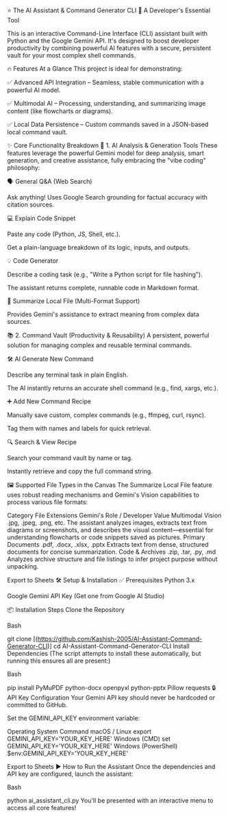 ⭐ The AI Assistant & Command Generator CLI 🚀
A Developer's Essential Tool

This is an interactive Command-Line Interface (CLI) assistant built with Python and the Google Gemini API. It's designed to boost developer productivity by combining powerful AI features with a secure, persistent vault for your most complex shell commands.

🔥 Features At a Glance
This project is ideal for demonstrating:

✅ Advanced API Integration – Seamless, stable communication with a powerful AI model.

✅ Multimodal AI – Processing, understanding, and summarizing image content (like flowcharts or diagrams).

✅ Local Data Persistence – Custom commands saved in a JSON-based local command vault.

✨ Core Functionality Breakdown
🧠 1. AI Analysis & Generation Tools
These features leverage the powerful Gemini model for deep analysis, smart generation, and creative assistance, fully embracing the "vibe coding" philosophy:

🗣️ General Q&A (Web Search)

Ask anything! Uses Google Search grounding for factual accuracy with citation sources.

💻 Explain Code Snippet

Paste any code (Python, JS, Shell, etc.).

Get a plain-language breakdown of its logic, inputs, and outputs.

💡 Code Generator

Describe a coding task (e.g., "Write a Python script for file hashing").

The assistant returns complete, runnable code in Markdown format.

📝 Summarize Local File (Multi-Format Support)

Provides Gemini's assistance to extract meaning from complex data sources.

📚 2. Command Vault (Productivity & Reusability)
A persistent, powerful solution for managing complex and reusable terminal commands.

🛠️ AI Generate New Command

Describe any terminal task in plain English.

The AI instantly returns an accurate shell command (e.g., find, xargs, etc.).

➕ Add New Command Recipe

Manually save custom, complex commands (e.g., ffmpeg, curl, rsync).

Tag them with names and labels for quick retrieval.

🔍 Search & View Recipe

Search your command vault by name or tag.

Instantly retrieve and copy the full command string.

🖼️ Supported File Types in the Canvas
The Summarize Local File feature uses robust reading mechanisms and Gemini's Vision capabilities to process various file formats:

Category	File Extensions	Gemini's Role / Developer Value
Multimodal Vision	.jpg, .jpeg, .png, etc.	The assistant analyzes images, extracts text from diagrams or screenshots, and describes the visual content—essential for understanding flowcharts or code snippets saved as pictures.
Primary Documents	.pdf, .docx, .xlsx, .pptx	Extracts text from dense, structured documents for concise summarization.
Code & Archives	.zip, .tar, .py, .md	Analyzes archive structure and file listings to infer project purpose without unpacking.

Export to Sheets
🛠️ Setup & Installation
✅ Prerequisites
Python 3.x

Google Gemini API Key (Get one from Google AI Studio)

📦 Installation Steps
Clone the Repository

Bash

git clone [(https://github.com/Kashish-2005/AI-Assistant-Command-Generator-CLI)]
cd AI-Assistant-Command-Generator-CLI
Install Dependencies
(The script attempts to install these automatically, but running this ensures all are present:)

Bash

pip install PyMuPDF python-docx openpyxl python-pptx Pillow requests
🔒 API Key Configuration
Your Gemini API key should never be hardcoded or committed to GitHub.

Set the GEMINI_API_KEY environment variable:

Operating System	Command
macOS / Linux	export GEMINI_API_KEY='YOUR_KEY_HERE'
Windows (CMD)	set GEMINI_API_KEY='YOUR_KEY_HERE'
Windows (PowerShell)	$env:GEMINI_API_KEY='YOUR_KEY_HERE'

Export to Sheets
▶️ How to Run the Assistant
Once the dependencies and API key are configured, launch the assistant:

Bash

python ai_assistant_cli.py
You'll be presented with an interactive menu to access all core features!

